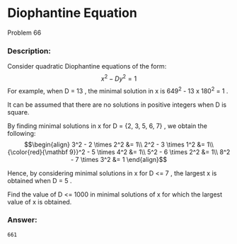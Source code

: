 # Diophantine Equation
Problem 66
### Description:
Consider quadratic Diophantine equations of the form:
$$x^2 - Dy^2 = 1$$
For example, when D = 13
, the minimal solution in x
 is 649<sup>2</sup> - 13 x 180<sup>2</sup> = 1
.

It can be assumed that there are no solutions in positive integers when D
 is square.

By finding minimal solutions in x
 for D = {2, 3, 5, 6, 7}
, we obtain the following:
$$\begin{align}
3^2 - 2 \times 2^2 &= 1\\
2^2 - 3 \times 1^2 &= 1\\
{\color{red}{\mathbf 9}}^2 - 5 \times 4^2 &= 1\\
5^2 - 6 \times 2^2 &= 1\\
8^2 - 7 \times 3^2 &= 1
\end{align}$$
 
Hence, by considering minimal solutions in x
 for D <= 7
, the largest x
 is obtained when D = 5
.

Find the value of D <= 1000
 in minimal solutions of x
 for which the largest value of x
 is obtained.

### Answer:
```
661
```

